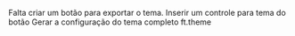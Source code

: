 Falta criar um botão para exportar o tema.
Inserir um controle para tema do botão
Gerar a configuração do tema completo  ft.theme